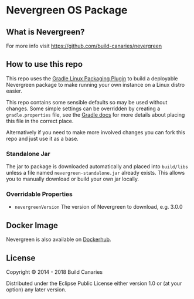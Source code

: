 # Nevergreen OS Package

## What is Nevergreen?

For more info visit https://github.com/build-canaries/nevergreen

## How to use this repo

This repo uses the [Gradle Linux Packaging Plugin](https://github.com/nebula-plugins/gradle-ospackage-plugin) to build a 
deployable Nevergreen package to make running your own instance on a Linux distro easier.

This repo contains some sensible defaults so may be used without changes. Some simple settings can be overridden by 
creating a `gradle.properties` file, see the [Gradle docs](https://docs.gradle.org/current/userguide/build_environment.html) 
for more details about placing this file in the correct place. 

Alternatively if you need to make more involved changes you can fork this repo and just use it as a base.

### Standalone Jar

The jar to package is downloaded automatically and placed into `build/libs` unless a file named `nevergreen-standalone.jar` 
already exists. This allows you to manually download or build your own jar locally.

### Overridable Properties

- `nevergreenVersion`
  The version of Nevergreen to download, e.g. 3.0.0

## Docker Image

Nevergreen is also available on [Dockerhub](https://registry.hub.docker.com/u/buildcanariesteam/nevergreen/).

## License

Copyright © 2014 - 2018 Build Canaries

Distributed under the Eclipse Public License either version 1.0 or (at your option) any later version.
